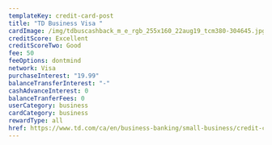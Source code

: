 ```yaml
---
templateKey: credit-card-post
title: "TD Business Visa "
cardImage: /img/tdbuscashback_m_e_rgb_255x160_22aug19_tcm380-304645.jpg
creditScore: Excellent
creditScoreTwo: Good
fee: 50
feeOptions: dontmind
network: Visa
purchaseInterest: "19.99"
balanceTransferInterest: "-"
cashAdvanceInterest: 0
balanceTranferFees: 0
userCategory: business
cardCategory: business
rewardType: all
href: https://www.td.com/ca/en/business-banking/small-business/credit-cards/business-cash-back-visa-card/
---
```

